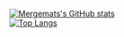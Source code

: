 [![Mergemats's GitHub stats](https://github-readme-stats.vercel.app/api?username=Mergemat&show_icons=true&theme=dark&custom_title=Stats&hide=stars,prs,issues,contribs)](https://github.com/anuraghazra/github-readme-stats)  
[![Top Langs](https://github-readme-stats.vercel.app/api/top-langs/?username=Mergemat&langs_count=8&layout=compact&theme=dark)](https://github.com/anuraghazra/github-readme-stats)
